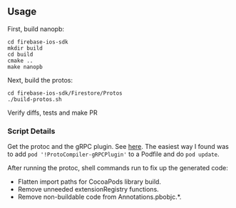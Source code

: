 ## Usage

First, build nanopb:
```
cd firebase-ios-sdk
mkdir build
cd build
cmake ..
make nanopb
```

Next, build the protos:
```
cd firebase-ios-sdk/Firestore/Protos
./build-protos.sh
```

Verify diffs, tests and make PR

### Script Details

Get the protoc and the gRPC plugin. See
[here](https://github.com/grpc/grpc/tree/master/src/objective-c). The
easiest way I found was to add
`pod '!ProtoCompiler-gRPCPlugin'` to a Podfile and do `pod update`.

After running the protoc, shell commands run to fix up the generated code:
  * Flatten import paths for CocoaPods library build.
  * Remove unneeded extensionRegistry functions.
  * Remove non-buildable code from Annotations.pbobjc.*.
